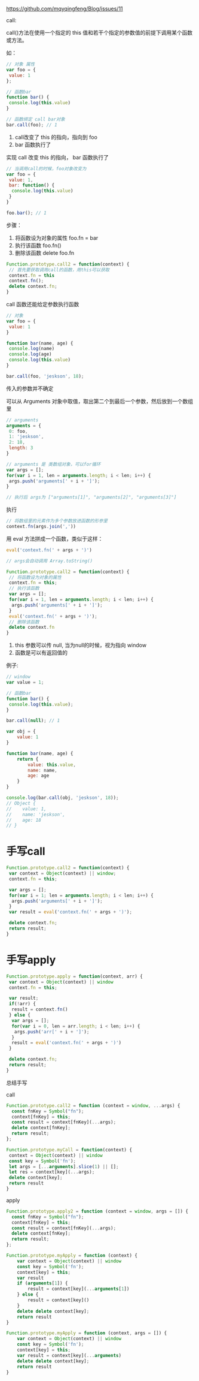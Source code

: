 https://github.com/mqyqingfeng/Blog/issues/11

call: 

call()方法在使用一个指定的 this 值和若干个指定的参数值的前提下调用某个函数或方法。

如：

```js
// 对象 属性
var foo = {
 value: 1
};

// 函数bar
function bar() {
 console.log(this.value)
}

// 函数绑定 call bar对象
bar.call(foo); // 1
```

1. call改变了 this 的指向，指向到 foo
2. bar 函数执行了

实现 call 改变 this 的指向， bar 函数执行了

```js
// 当调用call的时候，foo对象改变为
var foo = {
 value: 1,
 bar: function() {
  console.log(this.value)
 }
}

foo.bar(); // 1
```

步骤：

1. 将函数设为对象的属性 foo.fn = bar
2. 执行该函数 foo.fn()
3. 删除该函数 delete foo.fn

```js
Function.prototype.call2 = function(context) {
 // 首先要获取调用call的函数，用this可以获取
 context.fn = this
 context.fn();
 delete context.fn;
}
```

call 函数还能给定参数执行函数

```js
// 对象
var foo = {
 value: 1
}

function bar(name, age) {
 console.log(name)
 console.log(age)
 console.log(this.value)
}

bar.call(foo, 'jeskson', 18);
```

传入的参数并不确定

可以从 Arguments 对象中取值，取出第二个到最后一个参数，然后放到一个数组里

```js 
// arguments
arguments = {
 0: foo,
 1: 'jeskson',
 2: 18,
 length: 3
}

// arguments 是 类数组对象，可以for循环
var args = [];
for(var i = 1, len = arguments.length; i < len; i++) {
 args.push('arguments[' + i + ']');
}

// 执行后 args为 ["arguments[1]", "arguments[2]", "arguments[3]"]
```

执行

```js 
// 将数组里的元素作为多个参数放进函数的形参里
context.fn(args.join(','))
```

用 eval 方法拼成一个函数，类似于这样：

```js
eval('context.fn(' + args + ')')

// args会自动调用 Array.toString()
```

```js
Function.prototype.call2 = function(context) {
 // 将函数设为对象的属性
 context.fn = this;
 // 执行该函数
 var args = [];
 for(var i = 1, len = arguments.length; i < len; i++) {
  args.push('arguments[' + i + ']');
 }
 eval('context.fn(' + args + ')');
 // 删除该函数
 delete context.fn
}
```

1. this 参数可以传 null, 当为null的时候，视为指向 window
2. 函数是可以有返回值的 

例子:

```js
// window
var value = 1;

// 函数bar
function bar() {
 console.log(this.value);
}

bar.call(null); // 1
```

```js
var obj = {
    value: 1
}

function bar(name, age) {
    return {
        value: this.value,
        name: name,
        age: age
    }
}

console.log(bar.call(obj, 'jeskson', 18));
// Object {
//    value: 1,
//    name: 'jeskson',
//    age: 18
// }
```

# 手写call

```js
Function.prototype.call2 = function(context) {
 var context = Object(context) || window;
 context.fn = this;

 var args = [];
 for(var i = 1; len = arguments.length; i < len; i++) {
  args.push('arguments[' + i + ']');
 }
 var result = eval('context.fn(' + args + ')');

 delete context.fn;
 return result;
}
```

# 手写apply

```js
Function.prototype.apply = function(context, arr) {
 var context = Object(context) || window
 context.fn = this;

 var result;
 if(!arr) {
  result = context.fn()
 } else {
  var args = [];
  for(var i = 0, len = arr.length; i < len; i++) {
   args.push('arr[' + i + ']');
  }
  result = eval('context.fn(' + args + ')')
 }

 delete context.fn;
 return result;
}
```

总结手写

call

```js
Function.prototype.call2 = function (context = window, ...args) {
  const fnKey = Symbol("fn");
  context[fnKey] = this;
  const result = context[fnKey](...args);
  delete context[fnKey];
  return result;
};

Function.prototype.myCall = function(context) {
 context = Object(context) || window
 const key = Symbol('fn');
 let args = [...arguments].slice(1) || [];
 let res = context[key](...args);
 delete context[key];
 return result
}
```

apply

```js
Function.prototype.apply2 = function (context = window, args = []) {
  const fnKey = Symbol("fn");
  context[fnKey] = this;
  const result = context[fnKey](...args);
  delete context[fnKey];
  return result;
};

Function.prototype.myApply = function (context) {
    var context = Object(context) || window
    const key = Symbol('fn');
    context[key] = this;
    var result
    if (arguments[1]) {
        result = context[key](...arguments[1])
    } else {
        result = context[key]()
    }
    delete delete context[key];
    return result
}

Function.prototype.myApply = function (context, args = []) {
    var context = Object(context) || window
    const key = Symbol('fn');
    context[key] = this;
    var result = context[key](...arguments)
    delete delete context[key];
    return result
}
```


